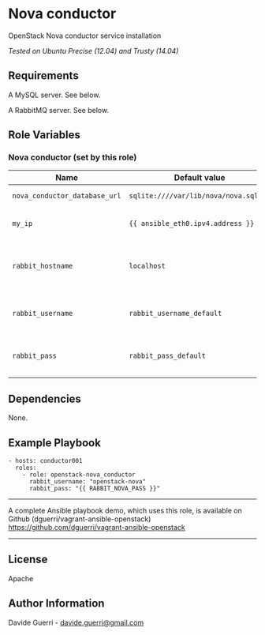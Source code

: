 Nova conductor
=========

OpenStack Nova conductor service installation

_Tested on Ubuntu Precise (12.04) and Trusty (14.04)_

Requirements
------------

A MySQL server. See below.

A RabbitMQ server. See below.

Role Variables
--------------
### Nova conductor (set by this role)

| Name | Default value | Description | Note |
|---  |---  |---  |--- |
| `nova_conductor_database_url` | `sqlite:////var/lib/nova/nova.sqlite` | Database URI ||
| `my_ip` | `{{ ansible_eth0.ipv4.address }}` | Management IP for nova-conductor |
| `rabbit_hostname` | `localhost` | Hostname/IP address where the RabbitMQ service runs ||
| `rabbit_username` | `rabbit_username_default` | RabbitMQ username for Nova conductor ||
| `rabbit_pass` | `rabbit_pass_default` | RabbitMQ password for Nova conductor. ||


Dependencies
------------

None.

Example Playbook
----------------

    - hosts: conductor001
      roles:
        - role: openstack-nova_conductor
          rabbit_username: "openstack-nova"
          rabbit_pass: "{{ RABBIT_NOVA_PASS }}"

---

A complete Ansible playbook demo, which uses this role, is available on Github (dguerri/vagrant-ansible-openstack) <https://github.com/dguerri/vagrant-ansible-openstack>

---


License
-------

Apache

Author Information
------------------

Davide Guerri - davide.guerri@gmail.com
